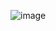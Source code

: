![image](https://github.com/beepees9/3d-game/assets/144241898/701b9a8c-865c-4302-a7d0-a205f0205336)

